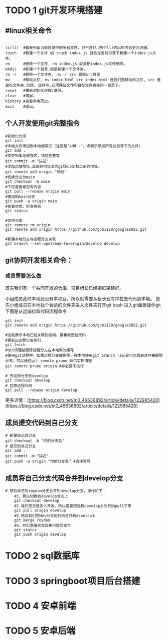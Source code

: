 



# TODO 1 git开发环境搭建

## #linux相关命令

```shell

ls(ll)  #都是列出当前目录中的所有文件，只不过ll(两个ll)列出的内容更为详细。
touch   #新建一个文件 如 touch index.js 就会在当前目录下新建一个index.js文件。
rm      #删除一个文件, rm index.js 就会把index.js文件删除。
mkdir   #新建一个目录,就是新建一个文件夹。
rm -r   #删除一个文件夹, rm -r src 删除src目录
mv      #移动文件, mv index.html src index.html 是我们要移动的文件, src 是目标文件夹,当然, 这样写,必须保证文件和目标文件夹在同一目录下。
reset   #重新初始化终端/清屏。
clear   #清屏。
history #查看命令历史。
exit    #退出。
```


## 个人开发使用git完整指令

```shell
#初始化仓库
git init
#本地文件添加到本地缓存区（注意是’add .‘，点表示添加所有此目录下的文件）
git add .
#提交到本地缓存区，描述任意写
git commit -m "描述"
#添加远端地址,此处的地址改为github复制过来的地址。
git remote add origin "地址"
#切换分支为main
git checkout -b main
#下拉查看是否有内容
git pull --rebase origin main
#推送到main分支
git push -u origin main
#查看状态，检查用到
git status
```

```shell
#切换仓库
git remote rm origin
git remote add origin https://github.com/gcb1120/google2022.git

#新建本地分支与远程分支关联
git branch --set-upstream-to=origin/develop develop
```
## git协同开发相关命令：


### 成员需要怎么做
首先我们有一个共同开发的仓库。项目组长已经把框架建好。

小组成员此时本地还没有本项目，所以就需要从组长仓库中拉去代码到本地。
首先小组成员在本地找个合适的文件夹进入文件夹打开git bash 进入git面板操作git
下面是从远端拉取代码流程命令：

```shell
git init
git remote add origin https://github.com/gcb1120/google2022.git

#这就表示本地已经关联到远端。接着就是拉代码
#更新出远程分支索引
git fetch
#git清理被删除远程分支在本地库的缓存 
#使用git过程中，如果远程分支被删除，在本地使用git branch -a还是可以看到这些被删除分支。可以通过git remote prune 命令实现清理
git remote prune origin #非必要不执行

# 先切换分支到develop
git checkout develop
# 拉取远程代码
git pull --rebase origin develop
```
更多详情：[https://blog.csdn.net/m0_46636892/article/details/122985420](https://blog.csdn.net/m0_46636892/article/details/122985420)

## 成员提交代码到自己分支
```shell
# 新建自己的分支
git checkout -b "你的分支名"
# 提交到自己分支
git add .
git commit -m "描述"
git push -u origin "你的分支名" #去掉冒号
```
## 成员将自己分支代码合并到develop分支
```shell
# 想将自己的roydon分支合并到develop分支，操作如下：
    #1、首先切换到develop分支上
    git checkout develop
    #2.我们项目是多人开发，所以需要把远程develop上的代码pull下来
    git pull origin develop
    #3.然后我们把dev分支的代码合并到develop上
    git merge roydon
    #4。然后查看状态及执行提交命令
    git status
    git push origin develop
```



# TODO 2 sql数据库











# TODO 3 springboot项目后台搭建











# TODO 4 安卓前端







# TODO 5 安卓后端

